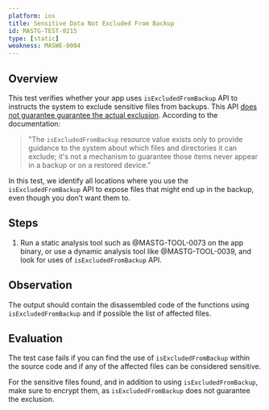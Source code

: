 ```yaml
---
platform: ios
title: Sensitive Data Not Excluded From Backup
id: MASTG-TEST-0215
type: [static]
weakness: MASWE-0004
---
```


## Overview

This test verifies whether your app uses `isExcludedFromBackup` API to instructs the system to exclude sensitive files from backups. This API [does not guarantee guarantee the actual exclusion](https://developer.apple.com/documentation/foundation/optimizing_your_app_s_data_for_icloud_backup/#3928527). According to the documentation:

> "The `isExcludedFromBackup` resource value exists only to provide guidance to the system about which files and directories it can exclude; it's not a mechanism to guarantee those items never appear in a backup or on a restored device."

In this test, we identify all locations where you use the `isExcludedFromBackup` API to expose files that might end up in the backup, even though you don’t want them to.

## Steps

1. Run a static analysis tool such as @MASTG-TOOL-0073 on the app binary, or use a dynamic analysis tool like @MASTG-TOOL-0039, and look for uses of `isExcludedFromBackup` API.

## Observation

The output should contain the disassembled code of the functions using `isExcludedFromBackup` and if possible the list of affected files.

## Evaluation

The test case fails if you can find the use of `isExcludedFromBackup` within the source code and if any of the affected files can be considered sensitive.

For the sensitive files found, and in addition to using `isExcludedFromBackup`, make sure to encrypt them, as `isExcludedFromBackup` does not guarantee the exclusion.
